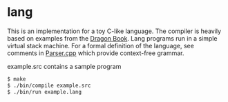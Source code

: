 lang
====

This is an implementation for a toy C-like language. The compiler is heavily based on examples from the [Dragon Book](http://dragonbook.stanford.edu/). Lang programs run in a simple virtual stack machine. For a formal definition of the language, see comments in [Parser.cpp](src/compiler/Parser.cpp) which provide context-free grammar.

example.src contains a sample program

```bash
$ make
$ ./bin/compile example.src
$ ./bin/run example.lang
```
